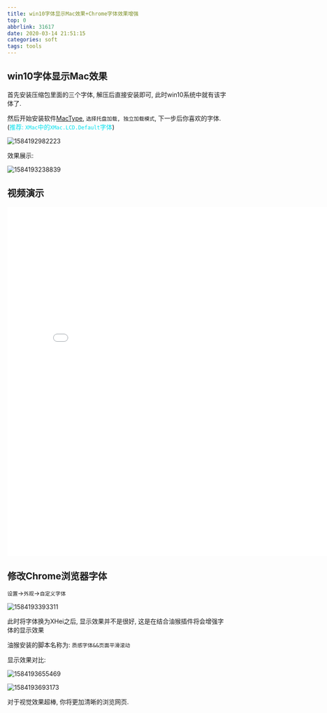 ```yaml
---
title: win10字体显示Mac效果+Chrome字体效果增强
top: 0
abbrlink: 31617
date: 2020-03-14 21:51:15
categories: soft
tags: tools
---
```


## win10字体显示Mac效果

首先安装压缩包里面的三个字体, 解压后直接安装即可, 此时win10系统中就有该字体了.

然后开始安装软件[MacType](https://www.mactype.net/), `选择托盘加载, 独立加载模式`, 下一步后你喜欢的字体.(<font color=greenred>推荐: `XMac`中的`XMac.LCD.Default`字体</font>)

![1584192982223](https://gitee.com/clearlightY/mapdepot/raw/master/img/20210102172439.png)

效果展示:

![1584193238839](https://gitee.com/clearlightY/mapdepot/raw/master/img/20210102172458.png)

## 视频演示

<iframe height=798 width=810  src="//player.bilibili.com/player.html?aid=97434426&bvid=BV1Q7411R7s7&cid=166335263&page=1" scrolling="no" border="0" frameborder="no" framespacing="0" allowfullscreen="true"> </iframe>



## 修改Chrome浏览器字体

`设置`→`外观`→`自定义字体`

![1584193393311](https://gitee.com/clearlightY/mapdepot/raw/master/img/20210102172514.png)

此时将字体换为XHei之后, 显示效果并不是很好, 这是在结合油猴插件将会增强字体的显示效果

油猴安装的脚本名称为: `质感字体&&页面平滑滚动`

显示效果对比:

![1584193655469](https://gitee.com/clearlightY/mapdepot/raw/master/img/20210102172525.png)

![1584193693173](https://gitee.com/clearlightY/mapdepot/raw/master/img/20210102172535.png)

对于视觉效果超棒, 你将更加清晰的浏览网页.

